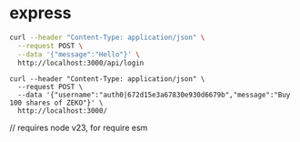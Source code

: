 # express

```sh
curl --header "Content-Type: application/json" \
  --request POST \
  --data '{"message":"Hello"}' \
  http://localhost:3000/api/login
```

```
curl --header "Content-Type: application/json" \
  --request POST \
  --data '{"username":"auth0|672d15e3a67830e930d6679b","message":"Buy 100 shares of ZEKO"}' \
  http://localhost:3000/
```


// requires node v23, for require esm
